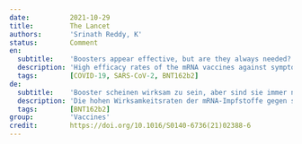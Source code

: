 ```yaml
---
date:          2021-10-29
title:         The Lancet
authors:       'Srinath Reddy, K'
status:        Comment
en:
  subtitle:    'Boosters appear effective, but are they always needed?'
  description: 'High efficacy rates of the mRNA vaccines against symptomatic COVID-19, reported from clinical trials, kindled hope that they would prevent all infections caused by SARS-CoV-2. Currently approved vaccines provide high levels of protection against serious illness, but do not confer mucosal immunity to resist entry of the virus into the respiratory tract. When mostly mild breakthrough infections were reported from different countries, concern arose that individuals with a fast fading immune response to the standard vaccination schedule might experience serious illness if infected. … Vaccine inequity across countries is a matter of global concern. If the practice of administering a third dose to all individuals older than 12 years becomes established in vaccine-rich countries, it can aggravate supply shortages for other countries. In this scenario, under-vaccinated populations could generate the conditions for the emergence of new variants, which might not only be more infectious but also exhibit greater immune escape, and those variants might enter vaccine-rich countries to trigger fresh waves of infection. That is not the kind of natural experiment the world would like to see. As countries discharge their responsibility to protect vulnerable individuals in their populations, they must ensure adequate supply to other countries. Global policy must weigh the risks of adopting booster doses ad libitum across the world at this stage of the pandemic.'
  tags:        [COVID-19, SARS-CoV-2, BNT162b2]
de:
  subtitle:    'Booster scheinen wirksam zu sein, aber sind sie immer notwendig?'
  description: 'Die hohen Wirksamkeitsraten der mRNA-Impfstoffe gegen symptomatisches COVID-19, über die in klinischen Studien berichtet wurde, weckten die Hoffnung, dass sie alle durch SARS-CoV-2 verursachten Infektionen verhindern würden. Die derzeit zugelassenen Impfstoffe bieten einen hohen Schutz vor schweren Erkrankungen, verleihen aber keine Schleimhautimmunität, die das Eindringen des Virus in die Atemwege verhindert. Als aus verschiedenen Ländern überwiegend milde Durchbruchsinfektionen gemeldet wurden, kam die Sorge auf, dass Personen mit einer schnell abklingenden Immunreaktion auf den Standardimpfplan im Falle einer Infektion schwer erkranken könnten. … Die ungleiche Verteilung von Impfstoffen zwischen den Ländern ist ein weltweites Problem. Wenn sich die Praxis, allen Personen über 12 Jahren eine dritte Dosis zu verabreichen, in den impfstoffreichen Ländern durchsetzt, kann dies die Versorgungsengpässe in anderen Ländern verschärfen. In diesem Szenario könnten untergeimpfte Bevölkerungen die Voraussetzungen für das Auftreten neuer Varianten schaffen, die nicht nur infektiöser sind, sondern auch eine größere Immunflucht aufweisen, und diese Varianten könnten in impfstarke Länder eindringen und neue Infektionswellen auslösen. Das ist nicht die Art von natürlichem Experiment, die die Welt gerne sehen würde. Während die Länder ihre Verantwortung für den Schutz gefährdeter Personen in ihrer Bevölkerung wahrnehmen, müssen sie eine angemessene Versorgung anderer Länder sicherstellen. Die globale Politik muss die Risiken abwägen, die mit der Einführung von Auffrischungsimpfungen nach Belieben in der ganzen Welt in diesem Stadium der Pandemie verbunden sind.' 
  tags:        [BNT162b2]
group:         'Vaccines'
credit:        https://doi.org/10.1016/S0140-6736(21)02388-6
---
```

